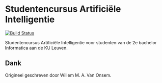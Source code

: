 # Studentencursus Artificiële Intelligentie
[![Build Status](https://travis-ci.org/principis/studentencursus-AI.svg?branch=master)](https://travis-ci.org/principis/studentencursus-AI)

Studentencursus Artificiële Intelligentie voor studenten van de 2e bachelor Informatica aan de KU Leuven.

## Dank
Origineel geschreven door Willem M. A. Van Onsem.

